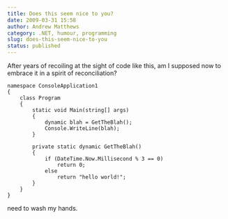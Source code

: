 ```yaml
---
title: Does this seem nice to you?
date: 2009-03-31 15:58
author: Andrew Matthews
category: .NET, humour, programming
slug: does-this-seem-nice-to-you
status: published
---
```


After years of recoiling at the sight of code like this, am I supposed now to embrace it in a spirit of reconciliation?

```
namespace ConsoleApplication1
{
    class Program
    {
        static void Main(string[] args)
        {
            dynamic blah = GetTheBlah();
            Console.WriteLine(blah);
        }

        private static dynamic GetTheBlah()
        {
            if (DateTime.Now.Millisecond % 3 == 0)
                return 0;
            else
                return "hello world!";
        }
    }
}
```

need to wash my hands.
